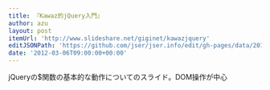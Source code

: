 ```yaml
---
title: 『Kawaz的jQuery入門』
author: azu
layout: post
itemUrl: 'http://www.slideshare.net/giginet/kawazjquery'
editJSONPath: 'https://github.com/jser/jser.info/edit/gh-pages/data/2012/03/index.json'
date: '2012-03-06T09:00:00+00:00'
---
```

jQueryの$関数の基本的な動作についてのスライド。DOM操作が中心
